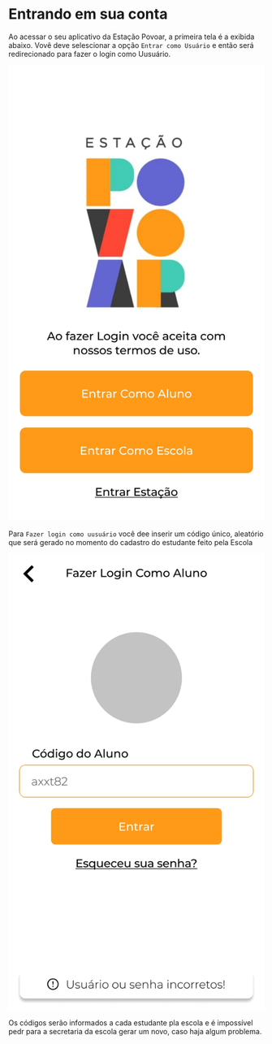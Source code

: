 # Entrando em sua conta

Ao acessar o seu aplicativo da Estação Povoar, a primeira tela é a exibida abaixo. Vovê deve selescionar a opção ``Entrar como Usuário`` e então será redirecionado para fazer o login como Uusuário.

![Tela Inicial](./imagens/Inicial.jpg)

Para ``Fazer login como uusuário`` você dee inserir um código único, aleatório que será gerado no momento do cadastro do estudante feito pela Escola

![Login](./imagens/Login.jpg)

Os códigos serão informados a cada estudante pla escola e é impossível pedr para a secretaria da escola gerar um novo, caso haja algum problema.
